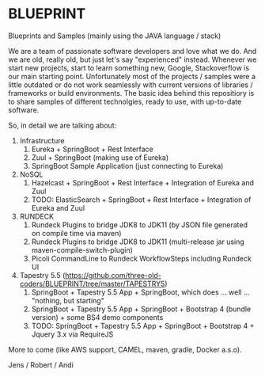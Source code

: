# BLUEPRINT
Blueprints and Samples (mainly using the JAVA language / stack)

We are a team of passionate software developers and love what we do. And we are old, really old, but just let's say "experienced" instead. Whenever we start new projects, start to learn something new, Google, Stackoverflow is our main starting point. Unfortunately most of the projects / samples were a little outdated or do not work seamlessly with current versions of libraries / frameworks or build environments. The basic idea behind this repositiory is to share samples of different technolgies, ready to use, with up-to-date software.

So, in detail we are talking about:

1. Infrastructure
   1. Eureka + SpringBoot + Rest Interface
   2. Zuul + SpringBoot (making use of Eureka)
   3. SpringBoot Sample Application (just connecting to Eureka)
2. NoSQL
   1. Hazelcast + SpringBoot + Rest Interface + Integration of Eureka and Zuul
   2. TODO: ElasticSearch + SpringBoot + Rest Interface + Integration of Eureka and Zuul
3. RUNDECK
   1. Rundeck Plugins to bridge JDK8 to JDK11 (by JSON file generated on compile time via maven)
   2. Rundeck Plugins to bridge JDK8 to JDK11 (multi-release jar using maven-compile-switch-plugin)   
   3. Picoli CommandLine to Rundeck WorkflowSteps including Rundeck UI
4. Tapestry 5.5 (https://github.com/three-old-coders/BLUEPRINT/tree/master/TAPESTRY5)
   1. SpringBoot + Tapestry 5.5 App + SpringBoot, which does ... well ... "nothing, but starting"
   2. SpringBoot + Tapestry 5.5 App + SpringBoot + Bootstrap 4 (bundle version) + some BS4 demo components 
   3. TODO: SpringBoot + Tapestry 5.5 App + SpringBoot + Bootstrap 4 + Jquery 3.x via RequireJS
   
   
More to come (like AWS support, CAMEL, maven, gradle, Docker a.s.o). 


Jens / Robert / Andi
